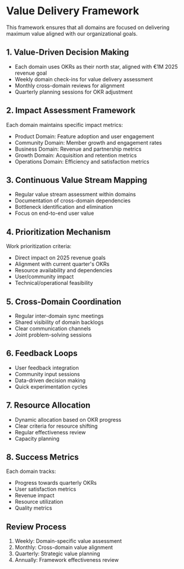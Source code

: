 # Value Delivery Framework

This framework ensures that all domains are focused on delivering maximum value aligned with our organizational goals.

## 1. Value-Driven Decision Making

- Each domain uses OKRs as their north star, aligned with €1M 2025 revenue goal
- Weekly domain check-ins for value delivery assessment
- Monthly cross-domain reviews for alignment
- Quarterly planning sessions for OKR adjustment

## 2. Impact Assessment Framework

Each domain maintains specific impact metrics:

- Product Domain: Feature adoption and user engagement
- Community Domain: Member growth and engagement rates
- Business Domain: Revenue and partnership metrics
- Growth Domain: Acquisition and retention metrics
- Operations Domain: Efficiency and satisfaction metrics

## 3. Continuous Value Stream Mapping

- Regular value stream assessment within domains
- Documentation of cross-domain dependencies
- Bottleneck identification and elimination
- Focus on end-to-end user value

## 4. Prioritization Mechanism

Work prioritization criteria:

- Direct impact on 2025 revenue goals
- Alignment with current quarter's OKRs
- Resource availability and dependencies
- User/community impact
- Technical/operational feasibility

## 5. Cross-Domain Coordination

- Regular inter-domain sync meetings
- Shared visibility of domain backlogs
- Clear communication channels
- Joint problem-solving sessions

## 6. Feedback Loops

- User feedback integration
- Community input sessions
- Data-driven decision making
- Quick experimentation cycles

## 7. Resource Allocation

- Dynamic allocation based on OKR progress
- Clear criteria for resource shifting
- Regular effectiveness review
- Capacity planning

## 8. Success Metrics

Each domain tracks:

- Progress towards quarterly OKRs
- User satisfaction metrics
- Revenue impact
- Resource utilization
- Quality metrics

## Review Process

1. Weekly: Domain-specific value assessment
2. Monthly: Cross-domain value alignment
3. Quarterly: Strategic value planning
4. Annually: Framework effectiveness review
